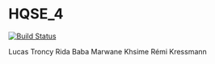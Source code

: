 # HQSE_4

[![Build Status](https://travis-ci.com/kressmr/HQSE_4.svg?branch=master)](https://travis-ci.com/kressmr/HQSE_4)

Lucas Troncy
Rida Baba
Marwane Khsime
Rémi Kressmann
